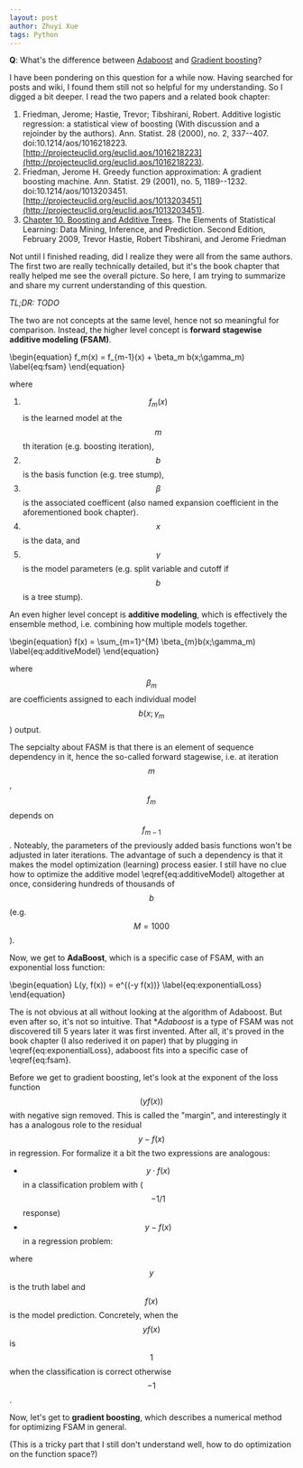 ```yaml
---
layout: post
author: Zhuyi Xue
tags: Python
---
```


<script type="text/x-mathjax-config">
MathJax.Hub.Config({
  TeX: { equationNumbers: { autoNumber: "AMS" } }
  
});
</script>

<script type="text/javascript"
     src="https://d3eoax9i5htok0.cloudfront.net/mathjax/latest/MathJax.js?config=TeX-AMS-MML_HTMLorMML">
</script>

**Q**: What's the difference between [Adaboost](https://en.wikipedia.org/wiki/AdaBoost)
and [Gradient boosting](https://en.wikipedia.org/wiki/Gradient_boosting)?

I have been pondering on this question for a while now. Having searched
for posts and wiki, I found them still not so helpful for my understanding. So I
digged a bit deeper. I read the two papers and a related book chapter:

1. Friedman, Jerome; Hastie, Trevor; Tibshirani, Robert. Additive logistic regression: a statistical view of boosting (With discussion and a rejoinder by the authors). Ann. Statist. 28 (2000), no. 2, 337--407. doi:10.1214/aos/1016218223. [http://projecteuclid.org/euclid.aos/1016218223](http://projecteuclid.org/euclid.aos/1016218223).
1. Friedman, Jerome H. Greedy function approximation: A gradient boosting machine. Ann. Statist. 29 (2001), no. 5, 1189--1232. doi:10.1214/aos/1013203451. [http://projecteuclid.org/euclid.aos/1013203451](http://projecteuclid.org/euclid.aos/1013203451).
1. [Chapter 10. Boosting and Additive Trees](https://statweb.stanford.edu/~tibs/ElemStatLearn/). The Elements of Statistical Learning: Data Mining, Inference, and Prediction. Second Edition, February 2009, Trevor Hastie, Robert Tibshirani, and Jerome Friedman

Not until I finished reading, did I realize they were all from the same authors.
The first two are really technically detailed, but it's the book chapter that
really helped me see the overall picture. So here, I am trying to summarize and
share my current understanding of this question.

_TL;DR: TODO_

The two are not concepts at the same level, hence not so meaningful for
comparison. Instead, the higher level concept is **forward stagewise additive
modeling (FSAM)**. 

\begin{equation}
    f_m(x) = f_{m-1}(x) + \beta_m b(x;\gamma_m)
    \label{eq:fsam}
\end{equation}

where

1. $$f_m(x)$$ is the learned model at the $$m$$th iteration (e.g. boosting
iteration),
1. $$b$$ is the basis function (e.g. tree stump),
1. $$\beta$$ is the associated coefficent (also named expansion coefficient in
the aforementioned book chapter).
1. $$x$$ is the data, and
1. $$\gamma$$ is the model parameters (e.g. split
variable and cutoff if $$b$$ is a tree stump).

An even higher level concept is **additive modeling**, which is effectively the
ensemble method, i.e. combining how multiple models together.

\begin{equation}
    f(x) = \sum_{m=1}^{M} \beta_{m}b(x;\gamma_m)
    \label{eq:additiveModel}
\end{equation}

where $$\beta_m$$ are coefficients assigned to each individual model
$$b(x;\gamma_m$$) output.

The sepcialty about FASM is that there is an element of sequence dependency in
it, hence the so-called forward stagewise, i.e. at iteration $$m$$, $$f_m$$
depends on $$f_{m-1}$$. Noteably, the parameters of the previously added basis
functions won't be adjusted in later iterations. The advantage of such a
dependency is that it makes the model optimization (learning) process easier. I
still have no clue how to optimize the additive model \eqref{eq:additiveModel}
altogether at once, considering hundreds of thousands of $$b$$ (e.g.
$$M=1000$$).

Now, we get to **AdaBoost**, which is a specific case of FSAM, with an
exponential loss function:

\begin{equation}
    L(y, f(x)) = e^{(-y f(x))}
    \label{eq:exponentialLoss}
\end{equation}

The is not obvious at all without looking at the algorithm of Adaboost. But even
after so, it's not so intuitive. That **Adaboost* is a type of FSAM was not
discovered till 5 years later it was first invented. After all, it's proved in
the book chapter (I also rederived it on paper) that by plugging in
\eqref{eq:exponentialLoss}, adaboost fits into a specific case of
\eqref{eq:fsam}.

Before we get to gradient boosting, let's look at the exponent of the loss
function $$(y f(x))$$ with negative sign removed. This is called the "margin",
and interestingly it has a analogous role to the residual $$y - f(x)$$ in
regression. For formalize it a bit the two expressions are analogous:

* $$y \cdot f(x)$$ in a classification problem with ($$-1/1$$ response)
* $$y - f(x)$$ in a regression problem: 

where $$y$$ is the truth label and $$f(x)$$ is the model prediction. Concretely,
when the $$y f(x)$$ is $$1$$ when the classification is correct otherwise
$$-1$$.

Now, let's get to **gradient boosting**, which describes a numerical method for
optimizing FSAM in general.

(This is a tricky part that I still don't understand well, how to do
optimization on the function space?)

<!-- This is very generic a name, FYI, other common loss functions include accuray, -->
<!-- binomial deviance (aka. cross-entroy), and squared error. Figure 10.4 in the -->
<!-- book chapter has a comparison of them, and it explains -->
